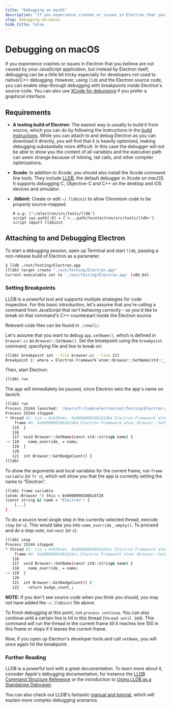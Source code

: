 ```yaml
---
title: "Debugging on macOS"
description: "If you experience crashes or issues in Electron that you believe are not caused by your JavaScript application, but instead by Electron itself, debugging can be a little bit tricky especially for developers not used to native/C++ debugging. However, using lldb and the Electron source code, you can enable step-through debugging with breakpoints inside Electron's source code. You can also use XCode for debugging if you prefer a graphical interface."
slug: debugging-on-macos
hide_title: false
---
```


# Debugging on macOS

If you experience crashes or issues in Electron that you believe are not caused
by your JavaScript application, but instead by Electron itself, debugging can
be a little bit tricky especially for developers not used to native/C++
debugging. However, using `lldb` and the Electron source code, you can enable
step-through debugging with breakpoints inside Electron's source code.
You can also use [XCode for debugging](debugging-with-xcode.md) if you prefer a graphical interface.

## Requirements

* **A testing build of Electron**: The easiest way is usually to build it from source,
  which you can do by following the instructions in the [build instructions](./build-instructions-macos.md). While you can attach to and debug Electron as you can download it directly, you will
  find that it is heavily optimized, making debugging substantially more difficult.
  In this case the debugger will not be able to show you the content of all
  variables and the execution path can seem strange because of inlining,
  tail calls, and other compiler optimizations.

* **Xcode**: In addition to Xcode, you should also install the Xcode command line tools.
  They include [LLDB](https://lldb.llvm.org/), the default debugger in Xcode on macOS. It supports
  debugging C, Objective-C and C++ on the desktop and iOS devices and simulator.

* **.lldbinit**: Create or edit `~/.lldbinit` to allow Chromium code to be properly source-mapped.

   ```text
   # e.g: ['~/electron/src/tools/lldb']
   script sys.path[:0] = ['<...path/to/electron/src/tools/lldb>']
   script import lldbinit
   ```

## Attaching to and Debugging Electron

To start a debugging session, open up Terminal and start `lldb`, passing a non-release
build of Electron as a parameter.

```sh
$ lldb ./out/Testing/Electron.app
(lldb) target create "./out/Testing/Electron.app"
Current executable set to './out/Testing/Electron.app' (x86_64).
```

### Setting Breakpoints

LLDB is a powerful tool and supports multiple strategies for code inspection. For
this basic introduction, let's assume that you're calling a command from JavaScript
that isn't behaving correctly - so you'd like to break on that command's C++
counterpart inside the Electron source.

Relevant code files can be found in `./shell/`.

Let's assume that you want to debug `app.setName()`, which is defined in `browser.cc`
as `Browser::SetName()`. Set the breakpoint using the `breakpoint` command, specifying
file and line to break on:

```sh
(lldb) breakpoint set --file browser.cc --line 117
Breakpoint 1: where = Electron Framework`atom::Browser::SetName(std::__1::basic_string<char, std::__1::char_traits<char>, std::__1::allocator<char> > const&) + 20 at browser.cc:118, address = 0x000000000015fdb4
```

Then, start Electron:

```sh
(lldb) run
```

The app will immediately be paused, since Electron sets the app's name on launch:

```sh
(lldb) run
Process 25244 launched: '/Users/fr/Code/electron/out/Testing/Electron.app/Contents/MacOS/Electron' (x86_64)
Process 25244 stopped
* thread #1: tid = 0x839a4c, 0x0000000100162db4 Electron Framework`atom::Browser::SetName(this=0x0000000108b14f20, name="Electron") + 20 at browser.cc:118, queue = 'com.apple.main-thread', stop reason = breakpoint 1.1
    frame #0: 0x0000000100162db4 Electron Framework`atom::Browser::SetName(this=0x0000000108b14f20, name="Electron") + 20 at browser.cc:118
   115 	}
   116
   117 	void Browser::SetName(const std::string& name) {
-> 118 	  name_override_ = name;
   119 	}
   120
   121 	int Browser::GetBadgeCount() {
(lldb)
```

To show the arguments and local variables for the current frame, run `frame variable` (or `fr v`),
which will show you that the app is currently setting the name to "Electron".

```sh
(lldb) frame variable
(atom::Browser *) this = 0x0000000108b14f20
(const string &) name = "Electron": {
    [...]
}
```

To do a source level single step in the currently selected thread, execute `step` (or `s`).
This would take you into `name_override_.empty()`. To proceed and do a step over,
run `next` (or `n`).

```sh
(lldb) step
Process 25244 stopped
* thread #1: tid = 0x839a4c, 0x0000000100162dcc Electron Framework`atom::Browser::SetName(this=0x0000000108b14f20, name="Electron") + 44 at browser.cc:119, queue = 'com.apple.main-thread', stop reason = step in
    frame #0: 0x0000000100162dcc Electron Framework`atom::Browser::SetName(this=0x0000000108b14f20, name="Electron") + 44 at browser.cc:119
   116
   117 	void Browser::SetName(const std::string& name) {
   118 	  name_override_ = name;
-> 119 	}
   120
   121 	int Browser::GetBadgeCount() {
   122 	  return badge_count_;
```

**NOTE:** If you don't see source code when you think you should, you may not have added the `~/.lldbinit` file above.

To finish debugging at this point, run `process continue`. You can also continue until a certain
line is hit in this thread (`thread until 100`). This command will run the thread in the current
frame till it reaches line 100 in this frame or stops if it leaves the current frame.

Now, if you open up Electron's developer tools and call `setName`, you will once again hit the
breakpoint.

### Further Reading

LLDB is a powerful tool with a great documentation. To learn more about it, consider
Apple's debugging documentation, for instance the [LLDB Command Structure Reference][lldb-command-structure]
or the introduction to [Using LLDB as a Standalone Debugger][lldb-standalone].

You can also check out LLDB's fantastic [manual and tutorial][lldb-tutorial], which
will explain more complex debugging scenarios.

[lldb-command-structure]: https://developer.apple.com/library/mac/documentation/IDEs/Conceptual/gdb_to_lldb_transition_guide/document/lldb-basics.html#//apple_ref/doc/uid/TP40012917-CH2-SW2
[lldb-standalone]: https://developer.apple.com/library/mac/documentation/IDEs/Conceptual/gdb_to_lldb_transition_guide/document/lldb-terminal-workflow-tutorial.html
[lldb-tutorial]: https://lldb.llvm.org/tutorial.html
